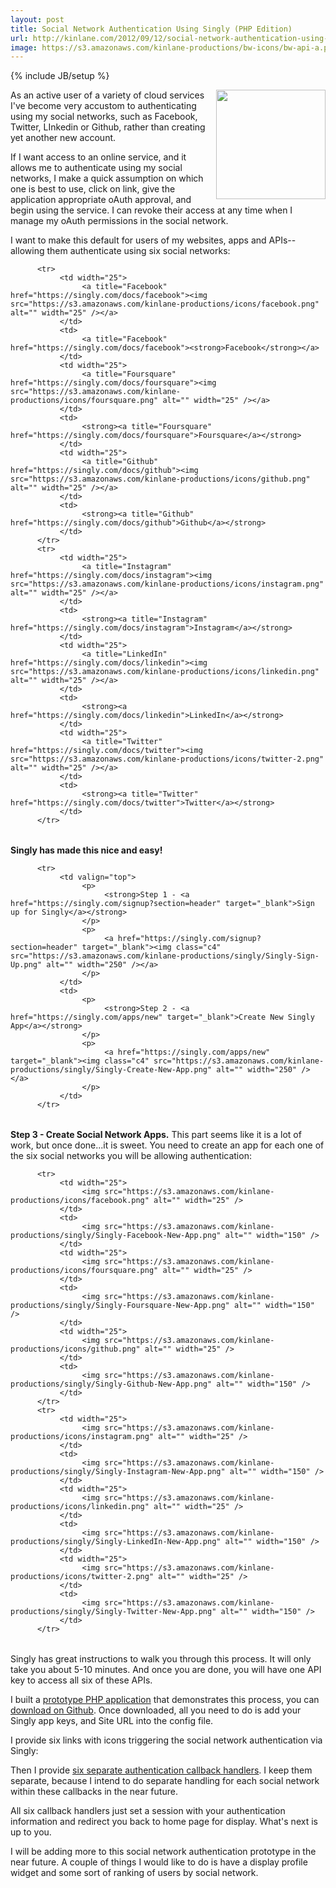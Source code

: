 ```yaml
---
layout: post
title: Social Network Authentication Using Singly (PHP Edition)
url: http://kinlane.com/2012/09/12/social-network-authentication-using-singly-php-edition/
image: https://s3.amazonaws.com/kinlane-productions/bw-icons/bw-api-a.png
---
```

{% include JB/setup %}
<p>
     <a href="http://www.singly.com/"><img class="c1" src="https://s3.amazonaws.com/kinlane-productions/singly/singly-twitter-linkedin-github-facebook-authentication.png" alt="" width="175" align="right" /></a>
</p>
<p>
     As an active user of a variety of cloud services I've become very accustom to authenticating using my social networks, such as Facebook, Twitter, LInkedin or Github, rather than creating yet another new account.
</p>
<p>
     If I want access to an online service, and it allows me to authenticate using my social networks, I make a quick assumption on which one is best to use, click on link, give the application appropriate oAuth approval, and begin using the service. I can revoke their access at any time when I manage my oAuth permissions in the social network.
</p>
<p>
     I want to make this default for users of my websites, apps and APIs--allowing them authenticate using six social networks:
</p>
<table class="c2" cellspacing="10" cellpadding="10">
     
          <tr>
               <td width="25">
                    <a title="Facebook" href="https://singly.com/docs/facebook"><img src="https://s3.amazonaws.com/kinlane-productions/icons/facebook.png" alt="" width="25" /></a>
               </td>
               <td>
                    <a title="Facebook" href="https://singly.com/docs/facebook"><strong>Facebook</strong></a>
               </td>
               <td width="25">
                    <a title="Foursquare" href="https://singly.com/docs/foursquare"><img src="https://s3.amazonaws.com/kinlane-productions/icons/foursquare.png" alt="" width="25" /></a>
               </td>
               <td>
                    <strong><a title="Foursquare" href="https://singly.com/docs/foursquare">Foursquare</a></strong>
               </td>
               <td width="25">
                    <a title="Github" href="https://singly.com/docs/github"><img src="https://s3.amazonaws.com/kinlane-productions/icons/github.png" alt="" width="25" /></a>
               </td>
               <td>
                    <strong><a title="Github" href="https://singly.com/docs/github">Github</a></strong>
               </td>
          </tr>
          <tr>
               <td width="25">
                    <a title="Instagram" href="https://singly.com/docs/instagram"><img src="https://s3.amazonaws.com/kinlane-productions/icons/instagram.png" alt="" width="25" /></a>
               </td>
               <td>
                    <strong><a title="Instagram" href="https://singly.com/docs/instagram">Instagram</a></strong>
               </td>
               <td width="25">
                    <a title="LinkedIn" href="https://singly.com/docs/linkedin"><img src="https://s3.amazonaws.com/kinlane-productions/icons/linkedin.png" alt="" width="25" /></a>
               </td>
               <td>
                    <strong><a href="https://singly.com/docs/linkedin">LinkedIn</a></strong>
               </td>
               <td width="25">
                    <a title="Twitter" href="https://singly.com/docs/twitter"><img src="https://s3.amazonaws.com/kinlane-productions/icons/twitter-2.png" alt="" width="25" /></a>
               </td>
               <td>
                    <strong><a title="Twitter" href="https://singly.com/docs/twitter">Twitter</a></strong>
               </td>
          </tr>
     
</table>
<p class="c3">
     <strong>Singly has made this nice and easy!</strong>
</p>
<table>
     
          <tr>
               <td valign="top">
                    <p>
                         <strong>Step 1 - <a href="https://singly.com/signup?section=header" target="_blank">Sign up for Singly</a></strong>
                    </p>
                    <p>
                         <a href="https://singly.com/signup?section=header" target="_blank"><img class="c4" src="https://s3.amazonaws.com/kinlane-productions/singly/Singly-Sign-Up.png" alt="" width="250" /></a>
                    </p>
               </td>
               <td>
                    <p>
                         <strong>Step 2 - <a href="https://singly.com/apps/new" target="_blank">Create New Singly App</a></strong>
                    </p>
                    <p>
                         <a href="https://singly.com/apps/new" target="_blank"><img class="c4" src="https://s3.amazonaws.com/kinlane-productions/singly/Singly-Create-New-App.png" alt="" width="250" /></a>
                    </p>
               </td>
          </tr>
     
</table>
<p>
     <strong>Step 3 - Create Social Network Apps.</strong> This part seems like it is a lot of work, but once done...it is sweet. You need to create an app for each one of the six social networks you will be allowing authentication:
</p>
<table class="c2" cellspacing="2" cellpadding="2">
     
          <tr>
               <td width="25">
                    <img src="https://s3.amazonaws.com/kinlane-productions/icons/facebook.png" alt="" width="25" />
               </td>
               <td>
                    <img src="https://s3.amazonaws.com/kinlane-productions/singly/Singly-Facebook-New-App.png" alt="" width="150" />
               </td>
               <td width="25">
                    <img src="https://s3.amazonaws.com/kinlane-productions/icons/foursquare.png" alt="" width="25" />
               </td>
               <td>
                    <img src="https://s3.amazonaws.com/kinlane-productions/singly/Singly-Foursquare-New-App.png" alt="" width="150" />
               </td>
               <td width="25">
                    <img src="https://s3.amazonaws.com/kinlane-productions/icons/github.png" alt="" width="25" />
               </td>
               <td>
                    <img src="https://s3.amazonaws.com/kinlane-productions/singly/Singly-Github-New-App.png" alt="" width="150" />
               </td>
          </tr>
          <tr>
               <td width="25">
                    <img src="https://s3.amazonaws.com/kinlane-productions/icons/instagram.png" alt="" width="25" />
               </td>
               <td>
                    <img src="https://s3.amazonaws.com/kinlane-productions/singly/Singly-Instagram-New-App.png" alt="" width="150" />
               </td>
               <td width="25">
                    <img src="https://s3.amazonaws.com/kinlane-productions/icons/linkedin.png" alt="" width="25" />
               </td>
               <td>
                    <img src="https://s3.amazonaws.com/kinlane-productions/singly/Singly-LinkedIn-New-App.png" alt="" width="150" />
               </td>
               <td width="25">
                    <img src="https://s3.amazonaws.com/kinlane-productions/icons/twitter-2.png" alt="" width="25" />
               </td>
               <td>
                    <img src="https://s3.amazonaws.com/kinlane-productions/singly/Singly-Twitter-New-App.png" alt="" width="150" />
               </td>
          </tr>
     
</table>
<p>
     Singly has great instructions to walk you through this process. It will only take you about 5-10 minutes. And once you are done, you will have one API key to access all six of these APIs.
</p>
<p>
     I built a <a href="http://singly-authentication.laneworks.net/">prototype PHP application</a> that demonstrates this process, you can <a href="https://github.com/kinlane/singly-social-authentication-php">download on Github</a>. Once downloaded, all you need to do is add your Singly app keys, and Site URL into the config file.
</p>
<p>
     I provide six links with icons triggering the social network authentication via Singly:
</p><script src="https://gist.github.com/3710690.js?file=gistfile1.txt" type="text/javascript">
</script>
<p>
     Then I provide <a href="https://github.com/kinlane/singly-social-authentication-php/tree/master/auth">six separate authentication callback handlers</a>. I keep them separate, because I intend to do separate handling for each social network within these callbacks in the near future.
</p>
<p>
     All six callback handlers just set a session with your authentication information and redirect you back to home page for display. What's next is up to you.
</p>
<p>
     I will be adding more to this social network authentication prototype in the near future. A couple of things I would like to do is have a display profile widget and some sort of ranking of users by social network.
</p>